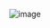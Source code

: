 ![image](https://github.com/RheingoldRiver/advent-of-code-2023/assets/18037011/2f57feae-9ea1-481b-a692-692b010d5866)
